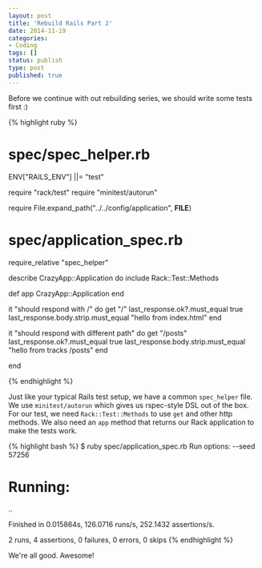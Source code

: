 ```yaml
---
layout: post
title: 'Rebuild Rails Part 2'
date: 2014-11-19
categories:
- Coding
tags: []
status: publish
type: post
published: true
---
```


Before we continue with out rebuilding series, we should write some tests first :)

{% highlight ruby %}

# spec/spec_helper.rb
ENV["RAILS_ENV"] ||= "test"

require "rack/test"
require "minitest/autorun"

require File.expand_path("../../config/application", __FILE__)


# spec/application_spec.rb
require_relative "spec_helper"

describe CrazyApp::Application do
  include Rack::Test::Methods

  def app
    CrazyApp::Application
  end

  it "should respond with /" do
    get "/"
    last_response.ok?.must_equal true
    last_response.body.strip.must_equal "hello from index.html"
  end

  it "should respond with different path" do
    get "/posts"
    last_response.ok?.must_equal true
    last_response.body.strip.must_equal "hello from tracks /posts"
  end

end

{% endhighlight %}

Just like your typical Rails test setup, we have a common `spec_helper` file. We use `minitest/autorun` which gives us
rspec-style DSL out of the box. For our test, we need `Rack::Test::Methods` to use `get` and other http methods. We also
need an `app` method that returns our Rack application to make the tests work.

{% highlight bash %}
$ ruby spec/application_spec.rb
Run options: --seed 57256

# Running:
..

Finished in 0.015864s, 126.0716 runs/s, 252.1432 assertions/s.

2 runs, 4 assertions, 0 failures, 0 errors, 0 skips
{% endhighlight %}

We're all good. Awesome!
